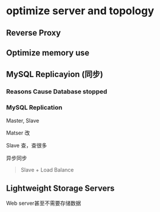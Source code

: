 # optimize server and topology

## Reverse Proxy

## Optimize memory use

## MySQL Replicayion (同步)

### Reasons Cause Database stopped

### MySQL Replication

Master, Slave

Matser 改

Slave 查，查很多

异步同步

> Slave + Load Balance
>

## Lightweight Storage Servers

Web server甚至不需要存储数据


